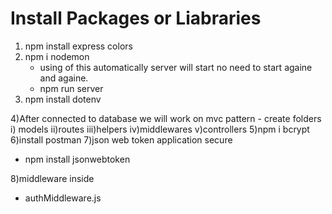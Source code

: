 # Install Packages or Liabraries
1) npm install express colors
2) npm i nodemon   
    - using of this automatically server will start no need to start againe and againe.
    - npm run server
3) npm install dotenv

4)After connected to database we will work on mvc pattern
    - create folders
    i) models
    ii)routes
    iii)helpers
    iv)middlewares
    v)controllers
5)npm i bcrypt
6)install postman
7)json web token application secure 
- npm install jsonwebtoken

8)middleware inside 
- authMiddleware.js